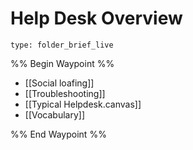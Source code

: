 # Help Desk Overview
 
```ccard
type: folder_brief_live
```
 
%% Begin Waypoint %%
- [[Social loafing]]
- [[Troubleshooting]]
- [[Typical Helpdesk.canvas]]
- [[Vocabulary]]

%% End Waypoint %%